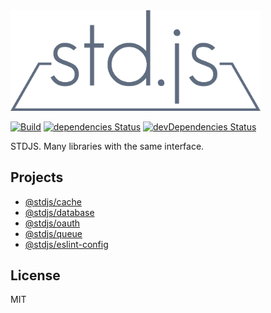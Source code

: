 <img src="./logo.png" alt="stdjs" width="400" />

[![Build](https://img.shields.io/travis/wan2land/stdjs.svg?style=flat-square)](https://travis-ci.org/wan2land/stdjs)
[![dependencies Status](https://img.shields.io/david/wan2land/stdjs.svg?style=flat-square)](https://david-dm.org/wan2land/stdjs)
[![devDependencies Status](https://img.shields.io/david/dev/wan2land/stdjs.svg?style=flat-square)](https://david-dm.org/wan2land/stdjs?type=dev)

STDJS. Many libraries with the same interface.

## Projects

- [@stdjs/cache](./packages/cache)
- [@stdjs/database](./packages/database)
- [@stdjs/oauth](./packages/oauth)
- [@stdjs/queue](./packages/queue)
- [@stdjs/eslint-config](./packages/eslint-config)

## License

MIT
